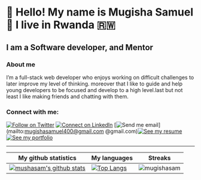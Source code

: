 # :handshake: Hello! My name is Mugisha Samuel  🙇 I live in Rwanda :rwanda:

## I am a Software developer, and Mentor
### About me
I’m a full-stack web developer who enjoys working on difficult challenges to later improve my level of thinking. moreover that I like to guide and help young developers to 
be focused and develop to a high level.last but not least I like making friends and chatting with them.


### Connect with me:

[![Follow on Twitter](https://img.shields.io/badge/--twitter?label=Twitter&logo=Twitter&style=social)](https://twitter.com/mugishasamuel42/) [![Connect on LinkedIn](https://img.shields.io/badge/--linkedin?label=LinkedIn&logo=LinkedIn&style=social)](https://www.linkedin.com/in/mugisha-samuel-55a905208/) [![Send me email](https://img.shields.io/badge/--gmail?label=Gmail&logo=Gmail&style=social)](mailto:mugishasamuel400@gmail.com @gmail.com)[![See my resume](https://img.shields.io/badge/--resume?label=Resume&logo=resume&style=social)](./assets/mugirase-emmanuel-resume.pdf) [![See my portfolio](https://img.shields.io/badge/--portfolio?label=Portfolio&logo=portfolio&style=social)](https://descholar.netlify.app/)
___

|My github statistics|My languages|Streaks|
|-|-|-|
|[![mushasam's github stats](https://github-readme-stats.vercel.app/api?username=mugishasam123&show_icons=true&theme=dark&hide_title=true)](https://github.com/mugishasam123)|[![Top Langs](https://github-readme-stats.vercel.app/api/top-langs/?username=mugishasam123&show_icons=true&theme=dark&layout=compact&hide_title=true)](https://github.com/mugishasam123)|![mugishasam](https://github-readme-streak-stats.herokuapp.com/?user=mugishasam123&theme=dark)


